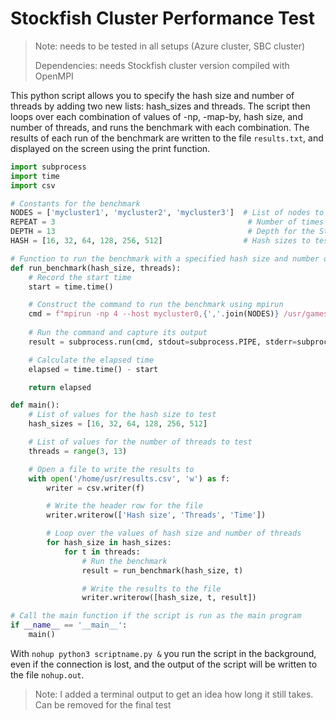 # Stockfish Cluster Performance Test

> Note: needs to be tested in all setups (Azure cluster, SBC cluster)
> 
> Dependencies: needs Stockfish cluster version compiled with OpenMPI

This python script allows you to specify the hash size and number of threads by adding two new lists: hash_sizes and threads. The script then loops over each combination of values of -np, -map-by, hash size, and number of threads, and runs the benchmark with each combination. The results of each run of the benchmark are written to the file `results.txt`, and displayed on the screen using the print function.

``` py
import subprocess
import time
import csv

# Constants for the benchmark
NODES = ['mycluster1', 'mycluster2', 'mycluster3']  # List of nodes to use for the benchmark
REPEAT = 3                                           # Number of times to repeat the benchmark for each setting
DEPTH = 13                                           # Depth for the Stockfish engine to search
HASH = [16, 32, 64, 128, 256, 512]                  # Hash sizes to test

# Function to run the benchmark with a specified hash size and number of threads
def run_benchmark(hash_size, threads):
    # Record the start time
    start = time.time()

    # Construct the command to run the benchmark using mpirun
    cmd = f"mpirun -np 4 --host mycluster0,{','.join(NODES)} /usr/games/stockfish15 bench -hash {hash_size} -threads {threads} -depth {DEPTH}"
    
    # Run the command and capture its output
    result = subprocess.run(cmd, stdout=subprocess.PIPE, stderr=subprocess.PIPE, shell=True)

    # Calculate the elapsed time
    elapsed = time.time() - start

    return elapsed

def main():
    # List of values for the hash size to test
    hash_sizes = [16, 32, 64, 128, 256, 512]

    # List of values for the number of threads to test
    threads = range(3, 13)

    # Open a file to write the results to
    with open('/home/usr/results.csv', 'w') as f:
        writer = csv.writer(f)

        # Write the header row for the file
        writer.writerow(['Hash size', 'Threads', 'Time'])

        # Loop over the values of hash size and number of threads
        for hash_size in hash_sizes:
            for t in threads:
                # Run the benchmark
                result = run_benchmark(hash_size, t)

                # Write the results to the file
                writer.writerow([hash_size, t, result])

# Call the main function if the script is run as the main program
if __name__ == '__main__':
    main()
```

With `nohup python3 scriptname.py &` you run the script in the background, even if the connection is lost, and the output of the script will be written to the file `nohup.out`.
> Note: I added a terminal output to get an idea how long it still takes. Can be removed for the final test
